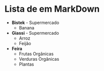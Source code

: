 # Lista de  em MarkDown

- **Bistek** - Supermercado
  - Banana
- **Giassi** - Supermercado
  - Arroz
  - Feijão
- **Feira** 
  - Frutas Orgânicas
  - Verduras Orgânicas
  - Plantas 

